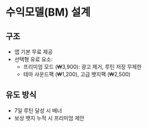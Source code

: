 # 수익모델(BM) 설계

## 구조
- 앱 기본 무료 제공
- 선택형 유료 요소:
  - 프리미엄 모드 (₩3,900): 광고 제거, 루틴 저장 무제한
  - 테마 사운드팩 (₩1,200), 고급 뱃지팩 (₩2,500)

## 유도 방식
- 7일 루틴 달성 시 배너
- 보상 뱃지 누적 시 프리미엄 제안